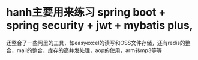 # hanh主要用来练习 spring boot + spring security + jwt + mybatis plus,
还整合了一些阿里的工具，如easyexcel的读写和OSS文件存储，还有redis的整合，mail的整合，库存的高并发处理，aop的使用，arm转mp3等等
